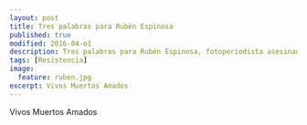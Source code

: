 ```yaml
---
layout: post
title: Tres palabras para Rubén Espinosa
published: true
modified: 2016-04-o1
description: Tres palabras para Rubén Espinosa, fotoperiodista asesinado en Veracruz
tags: [Resistencia]
image:
  feature: ruben.jpg
excerpt: Vivos Muertos Amados
---
```

Vivos
Muertos
Amados
